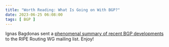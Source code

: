 ```yaml
---
title: "Worth Reading: What Is Going on With BGP?"
date: 2023-06-25 06:08:00
tags: [ BGP ]
---
```

Ignas Bagdonas sent a [phenomenal summary of recent BGP developments](https://www.ripe.net/ripe/mail/archives/routing-wg/2023-June/004748.html) to the RIPE Routing WG mailing list. Enjoy!
